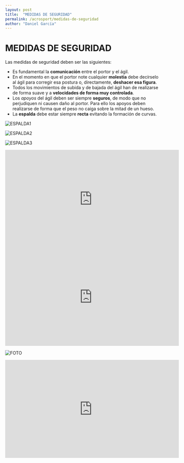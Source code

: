 ```yaml
---
layout: post
title:  "MEDIDAS DE SEGURIDAD"
permalink: /acrosport/medidas-de-seguridad
author: "Daniel García"
---
```


# MEDIDAS DE SEGURIDAD



Las medidas de seguridad deben ser las siguientes:
* Es fundamental la **comunicación** entre el portor y el ágil.
* En el momento en que el portor note cualquier **molestia** debe decírselo al ágil para corregir esa postura o, directamente, **deshacer esa figura**.
* Todos los movimientos de subida y de bajada del ágil han de realizarse de forma suave y a **velocidades de forma muy controlada**.
* Los *apoyos* del ágil deben ser siempre **seguros**, de modo que no perjudiquen ni causen daño al portor. Para ello los apoyos deben realizarse de forma que el peso no caiga sobre la mitad de un hueso.
* La **espalda** debe estar siempre **recta** evitando la formación de curvas.

![ESPALDA1](https://danieledufis.github.io/images_text/acrosport_medidasdeseguridad1.png)

![ESPALDA2](https://danieledufis.github.io/images_text/acrosport_medidasdeseguridad2.jpg)

![ESPALDA3](https://danieledufis.github.io/images_text/acrosport_medidasdeseguridad3.jpg)

<iframe width="560" height="315" src="https://www.youtube.com/embed/TLJ82k-aflc" frameborder="0" allow="accelerometer; autoplay; encrypted-media; gyroscope; picture-in-picture" allowfullscreen></iframe>

<!--iframe width="560" height="315" src="https://www.youtube.com/embed/8djVh2Df6ew" frameborder="0" allow="accelerometer; autoplay; encrypted-media; gyroscope; picture-in-picture" allowfullscreen></iframe-->

<iframe width="560" height="315" src="https://www.youtube.com/embed/8djVh2Df6ew" frameborder="0" allow="accelerometer; autoplay; encrypted-media; gyroscope; picture-in-picture" allowfullscreen></iframe>

![FOTO](https://danieledufis.github.io/images/conozcomicuerpo_micuerpo_musculosyestiramientos_pesta%C3%B1a.jpg)

<iframe width="560" height="315" src="https://www.youtube.com/embed/QCKKGMfFa9c" frameborder="0" allow="accelerometer; autoplay; encrypted-media; gyroscope; picture-in-picture" allowfullscreen></iframe>

[imagen]:(https://danieledufis.github.io/images/atletismo_carreras_fondo_mediomarat%C3%B3n_pesta%C3%B1a.jpg"atletismo")


